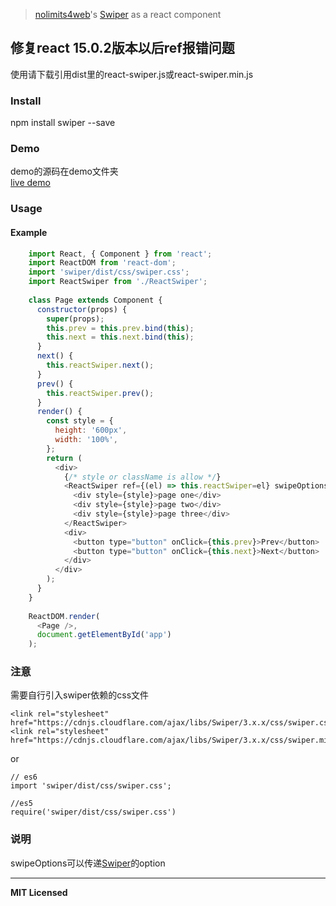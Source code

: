 > [nolimits4web](https://github.com/nolimits4web)'s [Swiper](https://github.com/nolimits4web/swiper/) as a react component

## 修复react 15.0.2版本以后ref报错问题
使用请下载引用dist里的react-swiper.js或react-swiper.min.js

### Install

  npm install swiper --save

### Demo

demo的源码在demo文件夹    
[live demo](http://liu-dongyu.github.io/react-swiper/)

### Usage
#### Example
```javascript
    import React, { Component } from 'react';
    import ReactDOM from 'react-dom';
    import 'swiper/dist/css/swiper.css';
    import ReactSwiper from './ReactSwiper';
    
    class Page extends Component {
      constructor(props) {
        super(props);
        this.prev = this.prev.bind(this);
        this.next = this.next.bind(this);
      }
      next() {
        this.reactSwiper.next();
      }
      prev() {
        this.reactSwiper.prev();
      }
      render() {
        const style = {
          height: '600px',
          width: '100%',
        };
        return (
          <div>
            {/* style or className is allow */}
            <ReactSwiper ref={(el) => this.reactSwiper=el} swipeOptions={{}}>
              <div style={style}>page one</div>
              <div style={style}>page two</div>
              <div style={style}>page three</div>
            </ReactSwiper>
            <div>
              <button type="button" onClick={this.prev}>Prev</button>
              <button type="button" onClick={this.next}>Next</button>
            </div>
          </div>
        );
      }
    }
    
    ReactDOM.render(
      <Page />,
      document.getElementById('app')
    );
```
### 注意

需要自行引入swiper依赖的css文件    

    <link rel="stylesheet" href="https://cdnjs.cloudflare.com/ajax/libs/Swiper/3.x.x/css/swiper.css">
    <link rel="stylesheet" href="https://cdnjs.cloudflare.com/ajax/libs/Swiper/3.x.x/css/swiper.min.css">

or

    // es6
    import 'swiper/dist/css/swiper.css';
    
    //es5
    require('swiper/dist/css/swiper.css')

### 说明

swipeOptions可以传递[Swiper](https://github.com/nolimits4web/swiper/)的option
 
---

**MIT Licensed**
